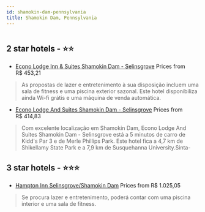 ```yaml
---
id: shamokin-dam-pennsylvania
title: Shamokin Dam, Pennsylvania
---
```


<center><img src="https://i.travelapi.com/hotels/1000000/50000/40600/40566/4e43dca4_z.jpg" alt="" /></center>


##  2 star hotels - ⭐️⭐️

-    [Econo Lodge Inn & Suites Shamokin Dam - Selinsgrove](https://www.hurb.com/br/aud/https://www.hurb.com/br/hotels/shamokin-dam/econo-lodge-inn-suites-shamokin-dam-selinsgrove-HT-329Z?cmp=18055) Prices from R$ 453,21
   > As propostas de lazer e entretenimento à sua disposição incluem uma sala de fitness e uma piscina exterior sazonal. Este hotel disponibiliza ainda Wi-fi grátis e uma máquina de venda automática.
-    [Econo Lodge And Suites Shamokin Dam - Selinsgrove](https://www.hurb.com/br/aud/https://www.hurb.com/br/hotels/shamokin-dam/econo-lodge-and-suites-shamokin-dam-selinsgrove-HT-2MAE?cmp=18055) Prices from R$ 414,83
   > Com excelente localização em Shamokin Dam, Econo Lodge And Suites Shamokin Dam - Selinsgrove está a 5 minutos de carro de Kidd's Par 3 e de Merle Phillips Park.  Este hotel fica a 4,7 km de Shikellamy State Park e a 7,9 km de Susquehanna University.Sinta-

##  3 star hotels - ⭐️⭐️⭐️

-    [Hampton Inn Selinsgrove/Shamokin Dam](https://www.hurb.com/br/aud/https://www.hurb.com/br/hotels/shamokin-dam/hampton-inn-selinsgrove-shamokin-dam-HT-ZFDP?cmp=18055) Prices from R$ 1.025,05
   > Se procura lazer e entretenimento, poderá contar com uma piscina interior e uma sala de fitness.
